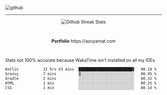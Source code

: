 ![github](https://media.discordapp.net/attachments/881363147364118528/1142610121697021952/background.png?width=1000&height=300)<br>
___
<p align="center">
  <img alt="Github Streak Stats" src="https://streak-stats.demolab.com?user=Azuyamat&theme=transparent&hide_border=true"/>
</p><br>
<p align="center">
      <strong>Portfolio</strong> https://azuyamat.com
</p><br>

Stats not 100% accurate because WakaTime isn't installed on all my IDEs
<!--START_SECTION:waka-->

```txt
Kotlin           12 hrs 41 mins  ████████████████████████▓   98.19 %
Groovy           7 mins          ▒░░░░░░░░░░░░░░░░░░░░░░░░   00.95 %
Gradle           2 mins          ░░░░░░░░░░░░░░░░░░░░░░░░░   00.32 %
HTML             1 min           ░░░░░░░░░░░░░░░░░░░░░░░░░   00.25 %
CSS              1 min           ░░░░░░░░░░░░░░░░░░░░░░░░░   00.14 %
```

<!--END_SECTION:waka-->
